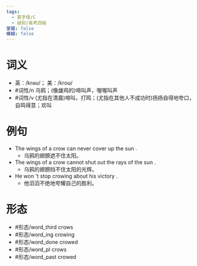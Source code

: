 ```yaml
---
tags:
  - 首字母/C
  - 级别/高考四级
掌握: false
模糊: false
---
```

# 词义
- 英：/krəʊ/； 美：/kroʊ/
- #词性/n  乌鸦；(像雄鸡的)啼叫声，喔喔叫声
- #词性/v  (尤指在清晨)啼叫，打鸣；(尤指在其他人不成功时)扬扬自得地夸口，自鸣得意；欢叫
# 例句
- The wings of a crow can never cover up the sun .
	- 乌鸦的翅膀遮不住太阳。
- The wings of a crow cannot shut out the rays of the sun .
	- 乌鸦的翅膀挡不住太阳的光辉。
- He won 't stop crowing about his victory .
	- 他滔滔不绝地夸耀自己的胜利。
# 形态
- #形态/word_third crows
- #形态/word_ing crowing
- #形态/word_done crowed
- #形态/word_pl crows
- #形态/word_past crowed
